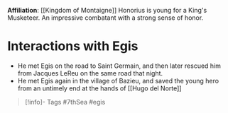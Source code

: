 **Affiliation**: [[Kingdom of Montaigne]]
Honorius is young for a King's Musketeer.  An impressive combatant with a strong sense of honor.

# Interactions with Egis
- He met Egis on the road to Saint Germain, and then later rescued him from Jacques LeReu on the same road that night.
- He met Egis again in the village of Bazieu, and saved the young hero from an untimely end at the hands of [[Hugo del Norte]]

> [!info]- Tags
> #7thSea #egis 